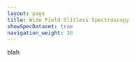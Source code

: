 ```yaml
---
layout: page
title: Wide Field Slitless Spectroscopy
showSpecDataset: true
navigation_weight: 30
---
```


blah
